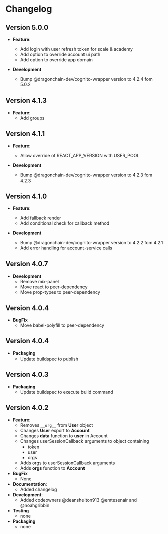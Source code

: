 # Changelog

## Version 5.0.0

- **Feature**:
  - Add login with user refresh token for scale & academy
  - Add option to override account ui path
  - Add option to override app domain

- **Development**
  - Bump @dragonchain-dev/cognito-wrapper version to 4.2.4 fom 5.0.2


## Version 4.1.3

- **Feature**:
  - Add groups
  

## Version 4.1.1

- **Feature**:
  - Allow override of REACT_APP_VERSION with USER_POOL

- **Development**
  - Bump @dragonchain-dev/cognito-wrapper version to 4.2.3 fom 4.2.3


## Version 4.1.0

- **Feature**:
  - Add fallback render
  - Add conditional check for callback method

- **Development**
  - Bump @dragonchain-dev/cognito-wrapper version to 4.2.2 fom 4.2.1
  - Add error handling for account-service calls


## Version 4.0.7

- **Development**
  - Remove mix-panel 
  - Move react to peer-dependency 
  - Move prop-types to peer-dependency 


## Version 4.0.4

- **BugFix**
  - Move babel-polyfill to peer-dependency


## Version 4.0.4

- **Packaging**
  - Update buildspec to publish


## Version 4.0.3

- **Packaging**
  - Update buildspec to execute build command


## Version 4.0.2

- **Feature**:
  - Removes `__org__` from **User** object
  - Changes **User** export to **Account**
  - Changes **data** function to **user** in Account
  - Changes userSessionCallback arguments to object containing
      - token
      - user
      - orgs
  - Adds orgs to userSessionCallback arguments
  - Adds **orgs** function to **Account**
- **BugFix**
  - None
- **Documentation**:
  - Added changelog
- **Development**:
  - Added codeowners @deanshelton913 @emtesenair and @noahgribbin
- **Testing**
  - none
- **Packaging**
  - none
